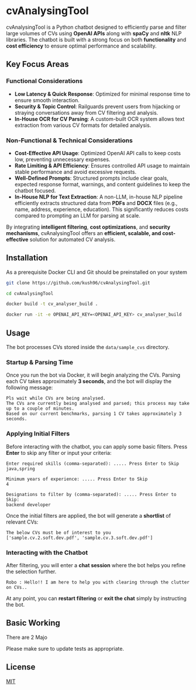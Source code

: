 # cvAnalysingTool  

cvAnalysingTool is a Python chatbot designed to efficiently parse and filter large volumes of CVs using **OpenAI APIs** along with **spaCy** and **nltk** NLP libraries. The chatbot is built with a strong focus on both **functionality** and **cost efficiency** to ensure optimal performance and scalability.

## Key Focus Areas  

### **Functional Considerations**  
- **Low Latency & Quick Response**: Optimized for minimal response time to ensure smooth interaction.  
- **Security & Topic Control**: Railguards prevent users from hijacking or straying conversations away from CV filtering and analysis.  
- **In-House OCR for CV Parsing**: A custom-built OCR system allows text extraction from various CV formats for detailed analysis.  

### **Non-Functional & Technical Considerations**  
- **Cost-Effective API Usage**: Optimized OpenAI API calls to keep costs low, preventing unnecessary expenses.  
- **Rate Limiting & API Efficiency**: Ensures controlled API usage to maintain stable performance and avoid excessive requests.  
- **Well-Defined Prompts**: Structured prompts include clear goals, expected response format, warnings, and content guidelines to keep the chatbot focused.  
- **In-House NLP for Text Extraction**: A non-LLM, in-house NLP pipeline efficiently extracts structured data from **PDFs** and **DOCX** files (e.g., name, address, experience, education). This significantly reduces costs compared to prompting an LLM for parsing at scale.  

By integrating **intelligent filtering**, **cost optimizations**, and **security mechanisms**, cvAnalysingTool offers an **efficient, scalable, and cost-effective** solution for automated CV analysis.




## Installation

As a prerequisite Docker CLI and Git should be preinstalled on your system

```bash
git clone https://github.com/kush96/cvAnalysingTool.git

cd cvAnalysingTool

docker build -t cv_analyser_build .

docker run -it -e OPENAI_API_KEY=<OPENAI_API_KEY> cv_analyser_build

```

## Usage

The bot processes CVs stored inside the `data/sample_cvs` directory.

### **Startup & Parsing Time**
Once you run the bot via Docker, it will begin analyzing the CVs. Parsing each CV takes approximately **3 seconds**, and the bot will display the following message:



```
Pls wait while CVs are being analysed.
The CVs are currently being analysed and parsed; this process may take up to a couple of minutes.
Based on our current benchmarks, parsing 1 CV takes approximately 3 seconds.
```


### **Applying Initial Filters**
Before interacting with the chatbot, you can apply some basic filters. Press **Enter** to skip any filter or input your criteria:


```
Enter required skills (comma-separated): ..... Press Enter to Skip 
java,spring

Minimum years of experience: ..... Press Enter to Skip 
4

Designations to filter by (comma-separated): ..... Press Enter to Skip:
backend developer
```

Once the initial filters are applied, the bot will generate a **shortlist** of relevant CVs:


```
The below CVs must be of interest to you 
['sample.cv.2.soft.dev.pdf', 'sample.cv.3.soft.dev.pdf']
```


### **Interacting with the Chatbot**
After filtering, you will enter a **chat session** where the bot helps you refine the selection further.


```
Robo : Hello!! I am here to help you with clearing through the clutter on CVs..
```
At any point, you can **restart filtering** or **exit the chat** simply by instructing the bot.

## Basic Working

There are 2 Majo

Please make sure to update tests as appropriate.

## License

[MIT](https://choosealicense.com/licenses/mit/)
